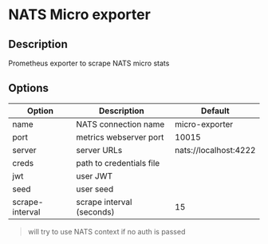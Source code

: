 # NATS Micro exporter

## Description

Prometheus exporter to scrape NATS micro stats

## Options
| Option          | Description               | Default               |
| --------------- | ------------------------- | --------------------- |
| name            | NATS connection name      | micro-exporter        |
| port            | metrics webserver port    | 10015                 |
| server          | server URLs               | nats://localhost:4222 |
| creds           | path to credentials file  |                       |
| jwt             | user JWT                  |                       |
| seed            | user seed                 |                       |
| scrape-interval | scrape interval (seconds) | 15                    |

> will try to use NATS context if no auth is passed
